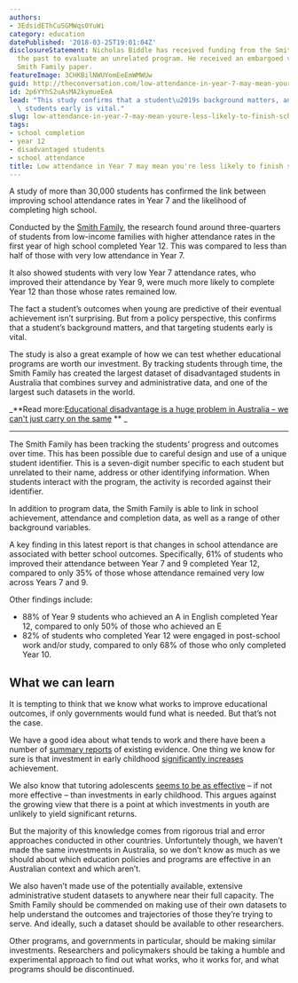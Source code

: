 ```yaml
---
authors:
- 3EdsidEThCuSGMWqs0YuWi
category: education
datePublished: '2018-03-25T19:01:04Z'
disclosureStatement: Nicholas Biddle has received funding from the Smith Family in
  the past to evaluate an unrelated program. He received an embargoed version of the
  Smith Family paper.
featureImage: 3CHKBilNWUYomEeEmWMWUw
guid: http://theconversation.com/low-attendance-in-year-7-may-mean-youre-less-likely-to-finish-school-93846
id: 2p6YYhS2uAsMA2kymueEeA
lead: "This study confirms that a student\u2019s background matters, and that targeting\
  \ students early is vital."
slug: low-attendance-in-year-7-may-mean-youre-less-likely-to-finish-school
tags:
- school completion
- year 12
- disadvantaged students
- school attendance
title: Low attendance in Year 7 may mean you're less likely to finish school
---
```

A study of more than 30,000 students has confirmed the link between improving school attendance rates in Year 7 and the likelihood of completing high school. 

Conducted by the [Smith Family](https://www.thesmithfamily.com.au/attendance-lifts-achievement), the research found around three-quarters of students from low-income families with higher attendance rates in the first year of high school completed Year 12. This was compared to less than half of those with very low attendance in Year 7.

It also showed students with very low Year 7 attendance rates, who improved their attendance by Year 9, were much more likely to complete Year 12 than those whose rates remained low.

The fact a student’s outcomes when young are predictive of their eventual achievement isn’t surprising. But from a policy perspective, this confirms that a student’s background matters, and that targeting students early is vital. 

The study is also a great example of how we can test whether educational programs are worth our investment. By tracking students through time, the Smith Family has created the largest dataset of disadvantaged students in Australia that combines survey and administrative data, and one of the largest such datasets in the world.


_**Read more:[Educational disadvantage is a huge problem in Australia – we can't just carry on the same](http://theconversation.com/educational-disadvantage-is-a-huge-problem-in-australia-we-cant-just-carry-on-the-same-74530) ** _

* * *

The Smith Family has been tracking the students’ progress and outcomes over time. This has been possible due to careful design and use of a unique student identifier. This is a seven-digit number specific to each student but unrelated to their name, address or other identifying information. When students interact with the program, the activity is recorded against their identifier. 

In addition to program data, the Smith Family is able to link in school achievement, attendance and completion data, as well as a range of other background variables.

A key finding in this latest report is that changes in school attendance are associated with better school outcomes. Specifically, 61% of students who improved their attendance between Year 7 and 9 completed Year 12, compared to only 35% of those whose attendance remained very low across Years 7 and 9. 

Other findings include:

  * 88% of Year 9 students who achieved an A in English completed Year 12, compared to only 50% of those who achieved an E
  * 82% of students who completed Year 12 were engaged in post-school work and/or study, compared to only 68% of those who only completed Year 10.



## What we can learn

It is tempting to think that we know what works to improve educational outcomes, if only governments would fund what is needed. But that’s not the case.

We have a good idea about what tends to work and there have been a number of [summary reports](https://www.cese.nsw.gov.au//images/stories/PDF/What-works-best_FA-2015_AA.pdf) of existing evidence. One thing we know for sure is that investment in early childhood [significantly increases](http://www.nber.org/papers/w22130) achievement.

We also know that tutoring adolescents [seems to be as effective](http://www.nber.org/papers/w22130) – if not more effective – than investments in early childhood. This argues against the growing view that there is a point at which investments in youth are unlikely to yield significant returns.

But the majority of this knowledge comes from rigorous trial and error approaches conducted in other countries. Unfortuntely though, we haven’t made the same investments in Australia, so we don’t know as much as we should about which education policies and programs are effective in an Australian context and which aren’t. 

We also haven’t made use of the potentially available, extensive administrative student datasets to anywhere near their full capacity. The Smith Family should be commended on making use of their own datasets to help understand the outcomes and trajectories of those they’re trying to serve. And ideally, such a dataset should be available to other researchers.

Other programs, and governments in particular, should be making similar investments. Researchers and policymakers should be taking a humble and experimental approach to find out what works, who it works for, and what programs should be discontinued.